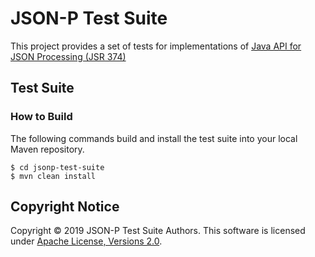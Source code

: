 # JSON-P Test Suite

This project provides a set of tests for implementations of [Java API for JSON Processing (JSR 374)]

## Test Suite

### How to Build

The following commands build and install the test suite into your local Maven repository.

```
$ cd jsonp-test-suite
$ mvn clean install
```

## Copyright Notice
Copyright &copy; 2019 JSON-P Test Suite Authors. This software is licensed under [Apache License, Versions 2.0][Apache 2.0 License].

[Apache 2.0 License]: https://www.apache.org/licenses/LICENSE-2.0
[Java API for JSON Processing (JSR 374)]: https://eclipse-ee4j.github.io/jsonp/
